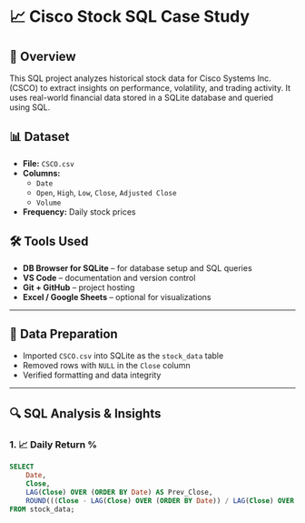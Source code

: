 # 📈 Cisco Stock SQL Case Study

## 🌟 Overview
This SQL project analyzes historical stock data for Cisco Systems Inc. (CSCO) to extract insights on performance, volatility, and trading activity. It uses real-world financial data stored in a SQLite database and queried using SQL.

## 📊 Dataset
- **File:** `CSCO.csv`
- **Columns:**
  - `Date`
  - `Open`, `High`, `Low`, `Close`, `Adjusted Close`
  - `Volume`
- **Frequency:** Daily stock prices

## 🛠 Tools Used
- **DB Browser for SQLite** – for database setup and SQL queries
- **VS Code** – documentation and version control
- **Git + GitHub** – project hosting
- **Excel / Google Sheets** – optional for visualizations

---

## 🧹 Data Preparation
- Imported `CSCO.csv` into SQLite as the `stock_data` table
- Removed rows with `NULL` in the `Close` column
- Verified formatting and data integrity

---

## 🔍 SQL Analysis & Insights

### 1. 📈 Daily Return %
```sql
SELECT 
    Date,
    Close,
    LAG(Close) OVER (ORDER BY Date) AS Prev_Close,
    ROUND(((Close - LAG(Close) OVER (ORDER BY Date)) / LAG(Close) OVER (ORDER BY Date)) * 100, 2) AS Daily_Return_Pct
FROM stock_data;
